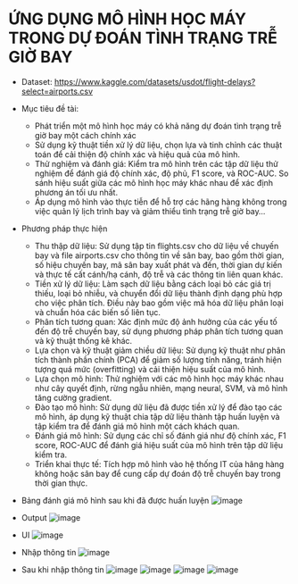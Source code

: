 # ỨNG DỤNG MÔ HÌNH HỌC MÁY TRONG DỰ ĐOÁN TÌNH TRẠNG TRỄ GIỜ BAY
+ Dataset: https://www.kaggle.com/datasets/usdot/flight-delays?select=airports.csv
+ Mục tiêu đề tài:
  - Phát triển một mô hình học máy có khả năng dự đoán tình trạng trễ giờ bay một cách chính xác
  - Sử dụng kỹ thuật tiền xử lý dữ liệu, chọn lựa và tinh chỉnh các thuật toán để cải thiện độ chính xác và hiệu quả của mô hình.
  - Thử nghiệm và đánh giá: Kiểm tra mô hình trên các tập dữ liệu thử nghiệm để đánh giá độ chính xác, độ phủ, F1 score, và ROC-AUC. So sánh hiệu suất giữa các mô hình học máy khác nhau để xác định phương án tối ưu nhất.
  - Áp dụng mô hình vào thực tiễn để hỗ trợ các hãng hàng không trong việc quản lý lịch trình bay và giảm thiểu tình trạng trễ giờ bay…
+ Phương pháp thực hiện
  - Thu thập dữ liệu: Sử dụng tập tin flights.csv cho dữ liệu về chuyến bay và file airports.csv cho thông tin về sân bay, bao gồm thời gian, số hiệu chuyến bay, mã sân bay xuất phát và đến, thời gian dự kiến và thực tế cất cánh/hạ cánh, độ trễ và các thông tin liên quan khác.
  - Tiền xử lý dữ liệu: Làm sạch dữ liệu bằng cách loại bỏ các giá trị thiếu, loại bỏ nhiễu, và chuyển đổi dữ liệu thành định dạng phù hợp cho việc phân tích. Điều này bao gồm việc mã hóa dữ liệu phân loại và chuẩn hóa các biến số liên tục.
  - Phân tích tương quan: Xác định mức độ ảnh hưởng của các yếu tố đến độ trễ chuyến bay, sử dụng phương pháp phân tích tương quan và kỹ thuật thống kê khác.
  -  Lựa chọn và kỹ thuật giảm chiều dữ liệu: Sử dụng kỹ thuật như phân tích thành phần chính (PCA) để giảm số lượng tính năng, tránh hiện tượng quá mức (overfitting) và cải thiện hiệu suất của mô hình.
  -  Lựa chọn mô hình: Thử nghiệm với các mô hình học máy khác nhau như cây quyết định, rừng ngẫu nhiên, mạng neural, SVM, và mô hình tăng cường gradient.
  -  Đào tạo mô hình: Sử dụng dữ liệu đã được tiền xử lý để đào tạo các mô hình, áp dụng kỹ thuật chia tập dữ liệu thành tập huấn luyện và tập kiểm tra để đánh giá mô hình một cách khách quan.
  -  Đánh giá mô hình: Sử dụng các chỉ số đánh giá như độ chính xác, F1 score, ROC-AUC để đánh giá hiệu suất của mô hình trên tập dữ liệu kiểm tra.
  -  Triển khai thực tế: Tích hợp mô hình vào hệ thống IT của hãng hàng không hoặc sân bay để cung cấp dự đoán độ trễ chuyến bay trong thời gian thực.
+ Bảng đánh giá mô hình sau khi đã được huấn luyện
![image](https://github.com/user-attachments/assets/69397db7-2eab-4199-9dd4-24c4143647ef)

+ Output
  ![image](https://github.com/user-attachments/assets/65d7edf2-3d6b-4fc5-a94b-4b82bb2b337e)
+ UI
  ![image](https://github.com/user-attachments/assets/b5aa7d65-8788-4cc8-9038-d4d97996254f)
+ Nhập thông tin
  ![image](https://github.com/user-attachments/assets/6680b183-91c2-4147-b215-4affc18ed5c1)
+ Sau khi nhập thông tin
  ![image](https://github.com/user-attachments/assets/ca5a15f5-a129-4e37-893e-a3682a6f80a8)
  ![image](https://github.com/user-attachments/assets/e74692d2-cfbd-4b1f-921c-e266109ab561)
  ![image](https://github.com/user-attachments/assets/e4bfb258-6122-4ffb-ae9c-c730b558a1e4)
  ![image](https://github.com/user-attachments/assets/3eb40ab3-ea4f-4104-99ca-52854e251f50)






